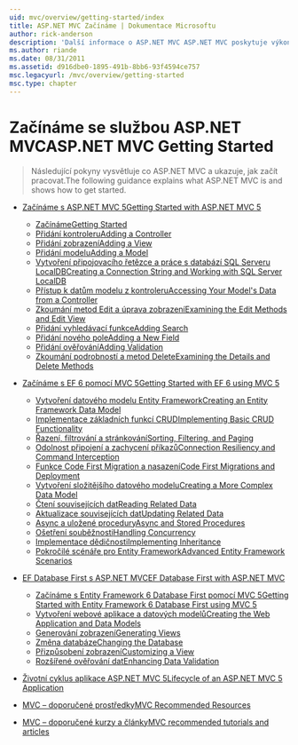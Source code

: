 ```yaml
---
uid: mvc/overview/getting-started/index
title: ASP.NET MVC Začínáme | Dokumentace Microsoftu
author: rick-anderson
description: 'Další informace o ASP.NET MVC ASP.NET MVC poskytuje výkonný, na základě vzorů způsob tvorby dynamických webů, která umožňuje jasně oddělit oblasti připomínky a že g...'
ms.author: riande
ms.date: 08/31/2011
ms.assetid: d916dbe0-1895-491b-8bb6-93f4594ce757
msc.legacyurl: /mvc/overview/getting-started
msc.type: chapter
---
```

<a name="aspnet-mvc-getting-started"></a><span data-ttu-id="b42e2-103">Začínáme se službou ASP.NET MVC</span><span class="sxs-lookup"><span data-stu-id="b42e2-103">ASP.NET MVC Getting Started</span></span>
====================
> <span data-ttu-id="b42e2-104">Následující pokyny vysvětluje co ASP.NET MVC a ukazuje, jak začít pracovat.</span><span class="sxs-lookup"><span data-stu-id="b42e2-104">The following guidance explains what ASP.NET MVC is and shows how to get started.</span></span>


- [<span data-ttu-id="b42e2-105">Začínáme s ASP.NET MVC 5</span><span class="sxs-lookup"><span data-stu-id="b42e2-105">Getting Started with ASP.NET MVC 5</span></span>](introduction/index.md)

    - [<span data-ttu-id="b42e2-106">Začínáme</span><span class="sxs-lookup"><span data-stu-id="b42e2-106">Getting Started</span></span>](introduction/getting-started.md)
    - [<span data-ttu-id="b42e2-107">Přidání kontroleru</span><span class="sxs-lookup"><span data-stu-id="b42e2-107">Adding a Controller</span></span>](introduction/adding-a-controller.md)
    - [<span data-ttu-id="b42e2-108">Přidání zobrazení</span><span class="sxs-lookup"><span data-stu-id="b42e2-108">Adding a View</span></span>](introduction/adding-a-view.md)
    - [<span data-ttu-id="b42e2-109">Přidání modelu</span><span class="sxs-lookup"><span data-stu-id="b42e2-109">Adding a Model</span></span>](introduction/adding-a-model.md)
    - [<span data-ttu-id="b42e2-110">Vytvoření připojovacího řetězce a práce s databází SQL Serveru LocalDB</span><span class="sxs-lookup"><span data-stu-id="b42e2-110">Creating a Connection String and Working with SQL Server LocalDB</span></span>](introduction/creating-a-connection-string.md)
    - [<span data-ttu-id="b42e2-111">Přístup k datům modelu z kontroleru</span><span class="sxs-lookup"><span data-stu-id="b42e2-111">Accessing Your Model's Data from a Controller</span></span>](introduction/accessing-your-models-data-from-a-controller.md)
    - [<span data-ttu-id="b42e2-112">Zkoumání metod Edit a úprava zobrazení</span><span class="sxs-lookup"><span data-stu-id="b42e2-112">Examining the Edit Methods and Edit View</span></span>](introduction/examining-the-edit-methods-and-edit-view.md)
    - [<span data-ttu-id="b42e2-113">Přidání vyhledávací funkce</span><span class="sxs-lookup"><span data-stu-id="b42e2-113">Adding Search</span></span>](introduction/adding-search.md)
    - [<span data-ttu-id="b42e2-114">Přidání nového pole</span><span class="sxs-lookup"><span data-stu-id="b42e2-114">Adding a New Field</span></span>](introduction/adding-a-new-field.md)
    - [<span data-ttu-id="b42e2-115">Přidání ověřování</span><span class="sxs-lookup"><span data-stu-id="b42e2-115">Adding Validation</span></span>](introduction/adding-validation.md)
    - [<span data-ttu-id="b42e2-116">Zkoumání podrobností a metod Delete</span><span class="sxs-lookup"><span data-stu-id="b42e2-116">Examining the Details and Delete Methods</span></span>](introduction/examining-the-details-and-delete-methods.md)
- [<span data-ttu-id="b42e2-117">Začínáme s EF 6 pomocí MVC 5</span><span class="sxs-lookup"><span data-stu-id="b42e2-117">Getting Started with EF 6 using MVC 5</span></span>](getting-started-with-ef-using-mvc/index.md)

    - [<span data-ttu-id="b42e2-118">Vytvoření datového modelu Entity Framework</span><span class="sxs-lookup"><span data-stu-id="b42e2-118">Creating an Entity Framework Data Model</span></span>](getting-started-with-ef-using-mvc/creating-an-entity-framework-data-model-for-an-asp-net-mvc-application.md)
    - [<span data-ttu-id="b42e2-119">Implementace základních funkcí CRUD</span><span class="sxs-lookup"><span data-stu-id="b42e2-119">Implementing Basic CRUD Functionality</span></span>](getting-started-with-ef-using-mvc/implementing-basic-crud-functionality-with-the-entity-framework-in-asp-net-mvc-application.md)
    - [<span data-ttu-id="b42e2-120">Řazení, filtrování a stránkování</span><span class="sxs-lookup"><span data-stu-id="b42e2-120">Sorting, Filtering, and Paging</span></span>](getting-started-with-ef-using-mvc/sorting-filtering-and-paging-with-the-entity-framework-in-an-asp-net-mvc-application.md)
    - [<span data-ttu-id="b42e2-121">Odolnost připojení a zachycení příkazů</span><span class="sxs-lookup"><span data-stu-id="b42e2-121">Connection Resiliency and Command Interception</span></span>](getting-started-with-ef-using-mvc/connection-resiliency-and-command-interception-with-the-entity-framework-in-an-asp-net-mvc-application.md)
    - [<span data-ttu-id="b42e2-122">Funkce Code First Migration a nasazení</span><span class="sxs-lookup"><span data-stu-id="b42e2-122">Code First Migrations and Deployment</span></span>](getting-started-with-ef-using-mvc/migrations-and-deployment-with-the-entity-framework-in-an-asp-net-mvc-application.md)
    - [<span data-ttu-id="b42e2-123">Vytvoření složitějšího datového modelu</span><span class="sxs-lookup"><span data-stu-id="b42e2-123">Creating a More Complex Data Model</span></span>](getting-started-with-ef-using-mvc/creating-a-more-complex-data-model-for-an-asp-net-mvc-application.md)
    - [<span data-ttu-id="b42e2-124">Čtení souvisejících dat</span><span class="sxs-lookup"><span data-stu-id="b42e2-124">Reading Related Data</span></span>](getting-started-with-ef-using-mvc/reading-related-data-with-the-entity-framework-in-an-asp-net-mvc-application.md)
    - [<span data-ttu-id="b42e2-125">Aktualizace souvisejících dat</span><span class="sxs-lookup"><span data-stu-id="b42e2-125">Updating Related Data</span></span>](getting-started-with-ef-using-mvc/updating-related-data-with-the-entity-framework-in-an-asp-net-mvc-application.md)
    - [<span data-ttu-id="b42e2-126">Async a uložené procedury</span><span class="sxs-lookup"><span data-stu-id="b42e2-126">Async and Stored Procedures</span></span>](getting-started-with-ef-using-mvc/async-and-stored-procedures-with-the-entity-framework-in-an-asp-net-mvc-application.md)
    - [<span data-ttu-id="b42e2-127">Ošetření souběžnosti</span><span class="sxs-lookup"><span data-stu-id="b42e2-127">Handling Concurrency</span></span>](getting-started-with-ef-using-mvc/handling-concurrency-with-the-entity-framework-in-an-asp-net-mvc-application.md)
    - [<span data-ttu-id="b42e2-128">Implementace dědičnosti</span><span class="sxs-lookup"><span data-stu-id="b42e2-128">Implementing Inheritance</span></span>](getting-started-with-ef-using-mvc/implementing-inheritance-with-the-entity-framework-in-an-asp-net-mvc-application.md)
    - [<span data-ttu-id="b42e2-129">Pokročilé scénáře pro Entity Framework</span><span class="sxs-lookup"><span data-stu-id="b42e2-129">Advanced Entity Framework Scenarios</span></span>](getting-started-with-ef-using-mvc/advanced-entity-framework-scenarios-for-an-mvc-web-application.md)
- [<span data-ttu-id="b42e2-130">EF Database First s ASP.NET MVC</span><span class="sxs-lookup"><span data-stu-id="b42e2-130">EF Database First with ASP.NET MVC</span></span>](database-first-development/index.md)

    - [<span data-ttu-id="b42e2-131">Začínáme s Entity Framework 6 Database First pomocí MVC 5</span><span class="sxs-lookup"><span data-stu-id="b42e2-131">Getting Started with Entity Framework 6 Database First using MVC 5</span></span>](database-first-development/setting-up-database.md)
    - [<span data-ttu-id="b42e2-132">Vytvoření webové aplikace a datových modelů</span><span class="sxs-lookup"><span data-stu-id="b42e2-132">Creating the Web Application and Data Models</span></span>](database-first-development/creating-the-web-application.md)
    - [<span data-ttu-id="b42e2-133">Generování zobrazení</span><span class="sxs-lookup"><span data-stu-id="b42e2-133">Generating Views</span></span>](database-first-development/generating-views.md)
    - [<span data-ttu-id="b42e2-134">Změna databáze</span><span class="sxs-lookup"><span data-stu-id="b42e2-134">Changing the Database</span></span>](database-first-development/changing-the-database.md)
    - [<span data-ttu-id="b42e2-135">Přizpůsobení zobrazení</span><span class="sxs-lookup"><span data-stu-id="b42e2-135">Customizing a View</span></span>](database-first-development/customizing-a-view.md)
    - [<span data-ttu-id="b42e2-136">Rozšířené ověřování dat</span><span class="sxs-lookup"><span data-stu-id="b42e2-136">Enhancing Data Validation</span></span>](database-first-development/enhancing-data-validation.md)
- [<span data-ttu-id="b42e2-137">Životní cyklus aplikace ASP.NET MVC 5</span><span class="sxs-lookup"><span data-stu-id="b42e2-137">Lifecycle of an ASP.NET MVC 5 Application</span></span>](lifecycle-of-an-aspnet-mvc-5-application.md)
- [<span data-ttu-id="b42e2-138">MVC – doporučené prostředky</span><span class="sxs-lookup"><span data-stu-id="b42e2-138">MVC Recommended Resources</span></span>](recommended-resources-for-mvc.md)
- [<span data-ttu-id="b42e2-139">MVC – doporučené kurzy a články</span><span class="sxs-lookup"><span data-stu-id="b42e2-139">MVC recommended tutorials and articles</span></span>](mvc-learning-sequence.md)
